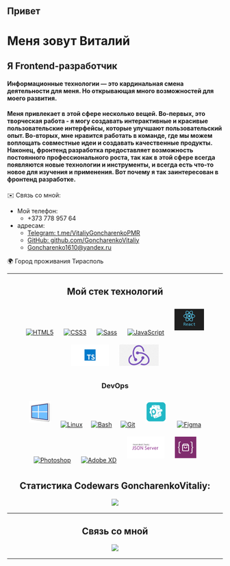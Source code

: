 
## Привет  
# Меня зовут Виталий

## Я Frontend-разработчик
#### Информационные технологии — это кардинальная смена деятельности для меня. Но  открывающая много возможностей для моего развития.  

#### Меня привлекает в этой сфере несколько вещей. Во-первых, это творческая работа - я могу создавать интерактивные и красивые пользовательские интерфейсы, которые улучшают пользовательский опыт. Во-вторых, мне нравится работать в команде, где мы можем воплощать совместные идеи и создавать качественные продукты. Наконец, фронтенд разработка предоставляет возможность постоянного профессионального роста, так как в этой сфере всегда появляются новые технологии и инструменты, и всегда есть что-то новое для изучения и применения. Вот почему я так заинтересован в фронтенд разработке.


 ✉️ Связь со мной:
   * Мой телефон:
      * +373 778 957 64
   * адресам:
      * [Telegram: t.me/VitaliyGoncharenkoPMR](https://t.me/VitaliyGoncharenkoPMR)
      * [GitHub: github.com/GoncharenkoVitaliy](https://github.com/GoncharenkoVitaliy)
      * Goncharenko1610@yandex.ru

🌍 Город проживания Тирасполь
***

<div align="center">

## Мой стек технологий  

<a href="https://en.wikipedia.org/wiki/HTML5" target="_blank"><img style="margin: 10px" src="https://profilinator.rishav.dev/skills-assets/html5-original-wordmark.svg" alt="HTML5" height="50" /></a>     <a href="https://www.w3schools.com/css/" target="_blank"><img style="margin: 10px" src="https://profilinator.rishav.dev/skills-assets/css3-original-wordmark.svg" alt="CSS3" height="50" /></a>         <a href="https://sass-lang.com/" target="_blank"><img style="margin: 10px" src="https://profilinator.rishav.dev/skills-assets/sass-original.svg" alt="Sass" height="50" /></a>      <a href="https://www.javascript.com/" target="_blank"><img style="margin: 10px" src="https://profilinator.rishav.dev/skills-assets/javascript-original.svg" alt="JavaScript" height="50" /></a>      <a href="https://react.dev" target="_blank"><img style="margin: 10px" src="./reactJS.jpg" alt="React" height="50" /></a>      <a href="https://www.typescriptlang.org/" target="_blank"><img style="margin: 10px" src="./TS.webp" alt="TypeScript" height="50" /></a>      <a href="https://redux.js.org/" target="_blank"><img style="margin: 10px" src="./redux.png" alt="Redux" height="50" /></a>


### DevOps 

<a href="https://www.microsoft.com/ro-md/" target="_blank"><img style="margin: 10px" src="./windows-10.svg" alt="Linux" height="50" /></a>   <a href="https://ubuntu.com/" target="_blank"><img style="margin: 10px" src="https://profilinator.rishav.dev/skills-assets/linux-original.svg" alt="Linux" height="50" /></a><a href="https://www.gnu.org/software/bash/" target="_blank"><img style="margin: 10px" src="https://profilinator.rishav.dev/skills-assets/gnu_bash-icon.svg" alt="Bash" height="50" /></a><a href="https://github.com/GoncharenkoVitaliy" target="_blank"><img style="margin: 10px" src="https://profilinator.rishav.dev/skills-assets/git-scm-icon.svg" alt="Git" height="50" /></a>  <a href="https://prepros.io/" target="_blank"><img style="margin: 10px" src="./prepros.png" alt="prepros" height="50"/></a>     <a href="https://www.figma.com/" target="_blank"><img style="margin: 10px" src="https://profilinator.rishav.dev/skills-assets/figma-icon.svg" alt="Figma" height="50" /></a>      <a href="https://www.adobe.com/in/products/photoshop.html" target="_blank"><img style="margin: 10px" src="https://profilinator.rishav.dev/skills-assets/photoshop-plain.svg" alt="Photoshop" height="50" /></a>      <a href="https://www.adobe.com/in/products/xd.html" target="_blank"><img style="margin: 10px" src="https://profilinator.rishav.dev/skills-assets/adobexd.png" alt="Adobe XD" height="50" /></a>      <a href="https://www.npmjs.com/package/json-server" target="_blank"><img style="margin: 10px" src="./JSONserver.jpg" alt="JSON-server" height="50" /></a>      <a href="https://fakestoreapi.com/" target="_blank"><img style="margin: 10px" src="./fakestoreapi.png" alt="fakestoreapi" height="50" /></a>


## Статистика Codewars GoncharenkoVitaliy:
<p align="center" >
    <a href="LINK TO: WHEN CLICKED">
      <img src="https://github.r2v.ch/codewars?user=GoncharenkoVitaliy" />
    </a>
</p>

***
## Связь со мной 

<a href="https://t.me/VitaliyGoncharenkoPMR"><img src="https://img.shields.io/badge/telegram-26A5E4?style=for-the-badge&logo=telegram&logoColor=black"/></a>

</div>

***
